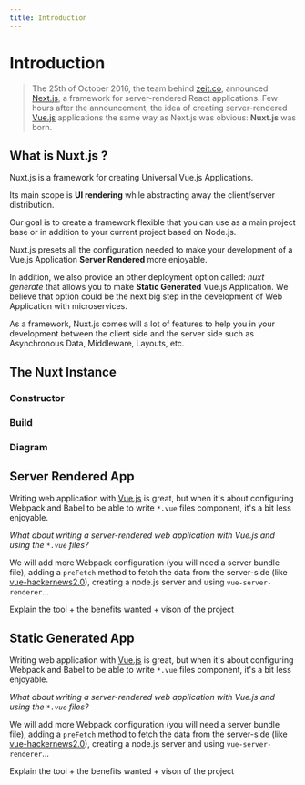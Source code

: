 ```yaml
---
title: Introduction
---
```


# Introduction

> The 25th of October 2016, the team behind [zeit.co](https://zeit.co/), announced [Next.js](https://zeit.co/blog/next), a framework for server-rendered React applications. Few hours after the announcement, the idea of creating server-rendered [Vue.js](https://vuejs.org) applications the same way as Next.js was obvious: **Nuxt.js** was born.

## What is Nuxt.js ?

Nuxt.js is a framework for creating Universal Vue.js Applications.

Its main scope is **UI rendering** while abstracting away the client/server distribution.

Our goal is to create a framework flexible that you can use as a main project base or in addition to your current project based on Node.js.

Nuxt.js presets all the configuration needed to make your development of a Vue.js Application **Server Rendered** more enjoyable.

In addition, we also provide an other deployment option called: *nuxt generate* that allows you to make **Static Generated** Vue.js Application.
We believe that option could be the next big step in the development of Web Application with microservices.

As a framework, Nuxt.js comes will a lot of features to help you in your development between the client side and the server side such as Asynchronous Data, Middleware, Layouts, etc.

## The Nuxt Instance

### Constructor

### Build

### Diagram

## Server Rendered App

Writing web application with [Vue.js](https://vuejs.org) is great, but when it's about configuring Webpack and Babel to be able to write `*.vue` files component, it's a bit less enjoyable.

_What about writing a server-rendered web application with Vue.js and using the `*.vue` files?_

We will add more Webpack configuration (you will need a server bundle file), adding a `preFetch` method to fetch the data from the server-side (like [vue-hackernews2.0](https://github.com/vuejs/vue-hackernews-2.0)), creating a node.js server and using `vue-server-renderer`...

Explain the tool + the benefits wanted + vison of the project

## Static Generated App

Writing web application with [Vue.js](https://vuejs.org) is great, but when it's about configuring Webpack and Babel to be able to write `*.vue` files component, it's a bit less enjoyable.

_What about writing a server-rendered web application with Vue.js and using the `*.vue` files?_

We will add more Webpack configuration (you will need a server bundle file), adding a `preFetch` method to fetch the data from the server-side (like [vue-hackernews2.0](https://github.com/vuejs/vue-hackernews-2.0)), creating a node.js server and using `vue-server-renderer`...

Explain the tool + the benefits wanted + vison of the project
